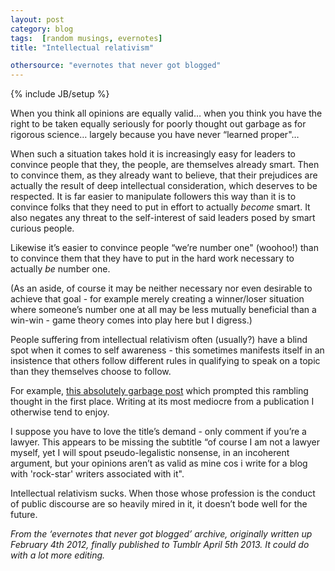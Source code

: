 ```yaml
---
layout: post
category: blog
tags:  [random musings, evernotes]
title: "Intellectual relativism"

othersource: "evernotes that never got blogged"
---
```

{% include JB/setup %}

When you think all opinions are equally valid… when you think you have the right to be taken equally seriously for poorly thought out garbage as for rigorous science… largely because you have never “learned proper"… 

When such a situation takes hold it is increasingly easy for leaders to convince people that they, the people, are themselves already smart.  Then to convince them, as they already want to believe, that their prejudices are actually the result of deep intellectual consideration, which deserves to be respected.  It is far easier to manipulate followers this way than it is to convince folks that they need to put in effort to actually *become* smart.  It also negates any threat to the self-interest of said leaders posed by smart curious people.

Likewise it’s easier to convince people “we’re number one" (woohoo!) than to convince them that they have to put in the hard work necessary to actually *be* number one.

(As an aside, of course it may be neither necessary nor even desirable to achieve that goal - for example merely creating a winner/loser situation where someone’s number one at all may be less mutually beneficial than a win-win - game theory comes into play here but I digress.)

People suffering from intellectual relativism often (usually?) have a blind spot when it comes to self awareness - this sometimes manifests itself in an insistence that others follow different rules in qualifying to speak on a topic than they themselves choose to follow.

For example, [this absolutely garbage post](http://pandodaily.com/2012/01/25/unless-you-are-a-lawyer-please-dont-comment-on-this-post/) which prompted this rambling thought in the first place.  Writing at its most mediocre from a publication I otherwise tend to enjoy.

I suppose you have to love the title’s demand - only comment if you’re a lawyer.  This appears to be missing the subtitle “of course I am not a lawyer myself, yet I will spout pseudo-legalistic nonsense, in an incoherent argument, but your opinions aren’t as valid as mine cos i write for a blog with 'rock-star' writers associated with it".

Intellectual relativism sucks.  When those whose profession is the conduct of public discourse are so heavily mired in it, it doesn’t bode well for the future.

*From the ‘evernotes that never got blogged’ archive, originally written up February 4th 2012, finally published to Tumblr April 5th 2013.  It could do with a lot more editing.*

